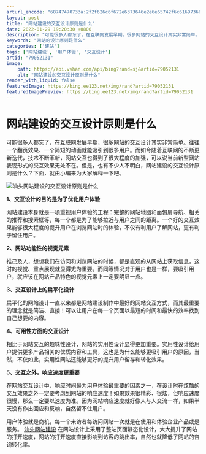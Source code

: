 ```yaml
---
arturl_encode: "68747470733a:2f2f626c6f672e6373646e2e6e65742f6c61697368616f6865:2f61727469636c652f64657461696c732f3739303532313331"
layout: post
title: "网站建设的交互设计原则是什么"
date: 2022-01-29 19:20:30 +0800
description: "可能很多人都忘了，在互联网发展早期，很多网站的交互设计其实非常简单。往往一个翻页效果、一个简短的动画"
keywords: "网站的设计原则是什么"
categories: ['建站']
tags: ['网站建设', '用户体验', '交互设计']
artid: "79052131"
image:
    path: https://api.vvhan.com/api/bing?rand=sj&artid=79052131
    alt: "网站建设的交互设计原则是什么"
render_with_liquid: false
featuredImage: https://bing.ee123.net/img/rand?artid=79052131
featuredImagePreview: https://bing.ee123.net/img/rand?artid=79052131
---
```


# 网站建设的交互设计原则是什么

可能很多人都忘了，在互联网发展早期，很多网站的交互设计其实非常简单。往往一个翻页效果、一个简短的动画就能吸引到很多用户。而如今随着互联网的不断更新迭代，技术不断革新，网站交互也得到了很大程度的加强，可以说当前新型网站表现形式的交互效果无处不在。但是，也有不少人不明白，网站建设的交互设计原则是什么？下面，就由小编来为大家解释一下吧。

![汕头网站建设的交互设计原则是什么](https://img-blog.csdn.net/20180113162404117?watermark/2/text/aHR0cDovL2Jsb2cuY3Nkbi5uZXQvbGFpc2hhb2hl/font/5a6L5L2T/fontsize/400/fill/I0JBQkFCMA==/dissolve/70/gravity/SouthEast)

  

**1、交互设计的目的是为了优化用户体验**

  

网站建设本身就是一项重视用户体验的工程：完整的网站地图和面包屑导航、相关的推荐和搜索框等，每一个都是为了能够拉近与用户之间的距离。一个好的交互效果能够很大程度的提升用户在浏览网站时的体验，不仅有利用户了解网站，更有利于留住用户。

  

**2、网站功能性的视觉元素**

  

推己及人，想想我们在访问和浏览网站的时候，都是直观的从网站上获取信息，这时的视觉、重点展现就显得尤为重要。而同等情况对于用户也是一样，要吸引用户，就应该在网站产品特色的视觉元素上一定要明显一点。

  

**3、交互设计上的扁平化设计**

  

扁平化的网站设计一直以来都是网站建设制作中最好的网站交互方式，而其最重要的理念就是简洁、直接！可以让用户在每一个页面以最短的时间和最快的效率找到自己想要的内容。

  

**4、可用性方面的交互设计**

  

相比于网站交互的趣味性设计，网站的实用性设计显得更加重要。实用性设计给用户提供更多产品相关的优质内容和工具，这也是为什么能够更吸引用户的原因，当然，不仅如此，实用性网站还能够更好的提升用户留存和转化效果。

  

**5、交互之外，响应速度更重要**

  

在网站交互设计中，响应时间最为用户体验最重要的因素之一，在设计时在炫酷的交互效果之外一定要考虑到网站的响应速度！如果效果很精彩、很炫，但响应速度很慢，那么一定要以速度为准。因为网站响应速度就好像人与人交流一样，如果半天没有作出回应和反响，自然留不住用户。

  

用户体验就是商机，每一个来访者每访问网站一次就是在使用和体验企业产品或是服务。
[汕头网站建设](http://www.shantouhexiang.com/index.html)
在网站设计上采用了整站页面静态化设计，大大提升了网站的打开速度，网站的打开速度直接影响到访客的跳出率，自然也就降低了网站的咨询转化率。